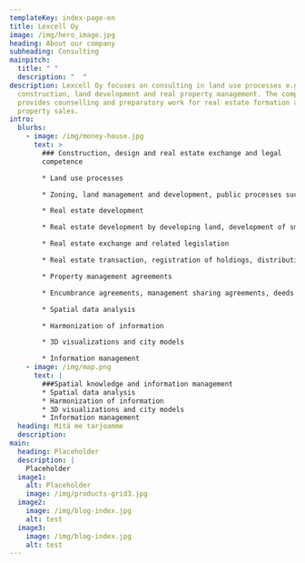 ```yaml
---
templateKey: index-page-en
title: Lexcell Oy
image: /img/hero_image.jpg
heading: About our company
subheading: Consulting
mainpitch:
  title: " "
  description: " ‎‎‏‏‎ ‎"
description: Lexcell Oy focuses on consulting in land use processes e.g. in
  construction, land development and real property management. The company
  provides counselling and preparatory work for real estate formation and land
  property sales.
intro:
  blurbs:
    - image: /img/money-house.jpg
      text: >
        ### Construction, design and real estate exchange and legal
        competence

        * Land use processes

        * Zoning, land management and development, public processes such as construction and real estate formation in the municipality.

        * Real estate development

        * Real estate development by developing land, development of small properties, eg residential apartments, zoning, general trends in real estate development

        * Real estate exchange and related legislation

        * Real estate transaction, registration of holdings, distribution books, etc.

        * Property management agreements

        * Encumbrance agreements, management sharing agreements, deeds of sale, etc.

        * Spatial data analysis

        * Harmonization of information

        * 3D visualizations and city models

        * Information management 
    - image: /img/map.png
      text: |
        ###Spatial knowledge and information management
        * Spatial data analysis
        * Harmonization of information
        * 3D visualizations and city models
        * Information management
  heading: Mitä me tarjoamme
  description: ‎‎‏‏‎ ‎
main:
  heading: Placeholder
  description: |
    Placeholder
  image1:
    alt: Placeholder
    image: /img/products-grid3.jpg
  image2:
    image: /img/blog-index.jpg
    alt: test
  image3:
    image: /img/blog-index.jpg
    alt: test
---
```

